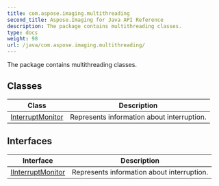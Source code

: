 ```yaml
---
title: com.aspose.imaging.multithreading
second_title: Aspose.Imaging for Java API Reference
description: The package contains multithreading classes.
type: docs
weight: 98
url: /java/com.aspose.imaging.multithreading/
---
```


The package contains multithreading classes.


## Classes

| Class | Description |
| --- | --- |
| [InterruptMonitor](../com.aspose.imaging.multithreading/interruptmonitor) | Represents information about interruption. |

## Interfaces

| Interface | Description |
| --- | --- |
| [IInterruptMonitor](../com.aspose.imaging.multithreading/iinterruptmonitor) | Represents information about interruption. |

